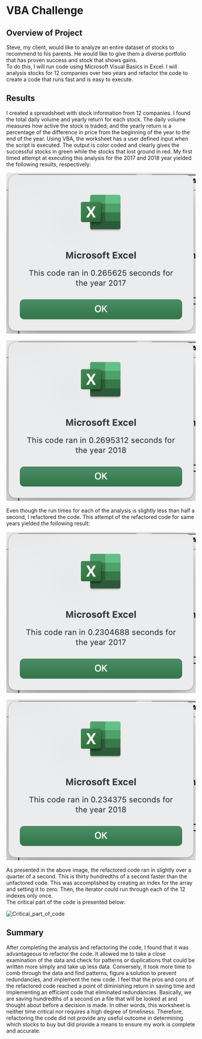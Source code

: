 # VBA Challenge

## Overview of Project

  Steve, my client, would like to analyze an entire dataset of stocks to recommend to his parents. He would like to give them a diverse portfolio that has proven success and stock that shows gains.  
	To do this, I will run code using Microsoft Visual Basics in Excel.  I will analysis stocks for 12 companies over two years and refactor the code to create a code that runs fast and is easy to execute.  

## Results

  I created a spreadsheet with stock information from 12 companies.  I found the total daily volume and yearly return for each stock.  The daily volume measures how active the stock is traded; and the yearly return is a percentage of the difference in price from the beginning of the year to the end of the year.  Using VBA, the worksheet has a user defined input when the script is executed.  The output is color coded and clearly gives the successful stocks in green while the stocks that lost ground in red.  My first timed attempt at executing this analysis for the 2017 and 2018 year yielded the following results, respectively:
  
![VBA_Challenge_2017](VBA_Challenge_2017.png)

![VBA_Challenge_2018](VBA_Challenge_2018.png)

  Even though the run times for each of the analysis is slightly less than half a second, I refactored the code.  This attempt of the refactored code for same years yielded the following result:
   
![VBA_Challenge_2017_refactored](VBA_Challenge_2017_refactored.png)

![VBA_Challenge_2018_refactored](VBA_Challenge_2018_refactored.png)

  As presented in the above image, the refactored code ran in slightly over a quarter of a second.  This is thirty hundredths of a second faster than the unfactored code.  This was accomplished by creating an index for the array and setting it to zero.  Then, the iterator could run through each of the 12 indexes only once.  
  The critical part of the code is presented below:
  
![Critical_part_of_code](Critical_part_of_code.png)

## Summary

  After completing the analysis and refactoring the code, I found that it was advantageous to refactor the code.  It allowed me to take a close examination of the data and check for patterns or duplications that could be written more simply and take up less data.  Conversely, it took more time to comb through the data and find patterns, figure a solution to prevent redundancies, and implement the new code.  I feel that the pros and cons of the refactored code reached a point of diminishing return in saving time and implementing an efficient code that eliminated redundancies.  Basically, we are saving hundredths of a second on a file that will be looked at and thought about before a decision is made.  In other words, this worksheet is neither time critical nor requires a high degree of timeliness. Therefore, refactoring the code did not provide any useful outcome in determining which stocks to buy but did provide a means to ensure my work is complete and accurate.  
